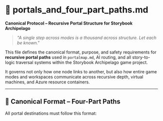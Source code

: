 # 🌉 portals_and_four_part_paths.md
**Canonical Protocol – Recursive Portal Structure for Storybook Archipelago**

> _"A single step across modes is a thousand across structure. Let each be known."_  

This file defines the canonical format, purpose, and safety requirements for **recursive portal paths** used in `portalmap.md`, AI routing, and all story-to-logic traversal systems within the Storybook Archipelago game project.

It governs not only how one node links to another, but also how entire game modes and workspaces communicate across recursive depth, virtual machines, and Azure resource containers.

---

## 🔁 Canonical Format – Four-Part Paths

All portal destinations must follow this format:
